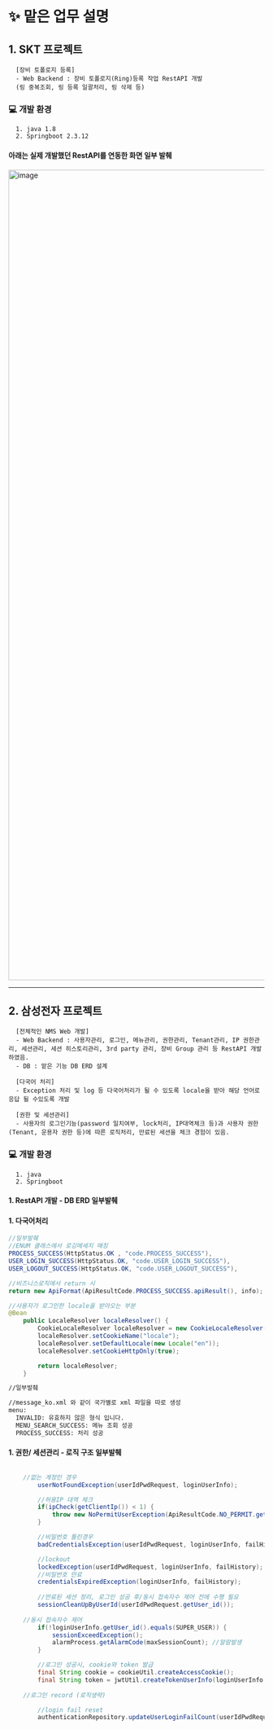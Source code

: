 <h1>✨ 맡은 업무 설명</h1>
<h2> 1. SKT 프로젝트 </h2>
      
      [장비 토폴로지 등록]
      - Web Backend : 장비 토폴로지(Ring)등록 작업 RestAPI 개발
      (링 중복조회, 링 등록 일괄처리, 링 삭제 등)
    
      
<h3> 💻 개발 환경 </h3>

      1. java 1.8
      2. Springboot 2.3.12

<h4>아래는 실제 개발했던 RestAPI를 연동한 화면 일부 발췌</h4>

<img width="1592" alt="image" src="https://github.com/user-attachments/assets/2ba5c196-4a84-4665-8585-84b01feeb90f">


--------------
<h2> 2. 삼성전자 프로젝트</h2>

      [전체적인 NMS Web 개발]
      - Web Backend : 사용자관리, 로그인, 메뉴관리, 권한관리, Tenant관리, IP 권한관리, 세션관리, 세션 히스토리관리, 3rd party 관리, 장비 Group 관리 등 RestAPI 개발하였음.
      - DB : 맡은 기능 DB ERD 설계
      
      [다국어 처리]
      - Exception 처리 및 log 등 다국어처리가 될 수 있도록 locale을 받아 해당 언어로 응답 될 수있도록 개발
      
      [권한 및 세션관리]
      - 사용자의 로그인기능(password 일치여부, lock처리, IP대역체크 등)과 사용자 권한(Tenant, 운용자 권한 등)에 따른 로직처리, 만료된 세션을 체크 경험이 있음.
      
      
<h3> 💻 개발 환경 </h3>

      1. java 
      2. Springboot


<h4>1. RestAPI 개발 - DB ERD 일부발췌 </h4>


<h4>1. 다국어처리</h4>

```java
//일부발췌
//ENUM 클래스에서 로깅메세지 매칭
PROCESS_SUCCESS(HttpStatus.OK , "code.PROCESS_SUCCESS"),
USER_LOGIN_SUCCESS(HttpStatus.OK, "code.USER_LOGIN_SUCCESS"),
USER_LOGOUT_SUCCESS(HttpStatus.OK, "code.USER_LOGOUT_SUCCESS"),

//비즈니스로직에서 return 시
return new ApiFormat(ApiResultCode.PROCESS_SUCCESS.apiResult(), info);

//사용자가 로그인한 locale을 받아오는 부분
@Bean
	public LocaleResolver localeResolver() {
		CookieLocaleResolver localeResolver = new CookieLocaleResolver();
		localeResolver.setCookieName("locale");
		localeResolver.setDefaultLocale(new Locale("en"));
		localeResolver.setCookieHttpOnly(true);

		return localeResolver;
	}
```

```xml
//일부발췌

//message_ko.xml 와 같이 국가별로 xml 파일을 따로 생성
menu:
  INVALID: 유효하지 않은 형식 입니다.
  MENU_SEARCH_SUCCESS: 메뉴 조회 성공
  PROCESS_SUCCESS: 처리 성공
```

<h4>1. 권한/ 세션관리 - 로직 구조 일부발췌</h4>

```java

 	//없는 계정인 경우
        userNotFoundException(userIdPwdRequest, loginUserInfo);

        //허용IP 대역 체크
        if(ipCheck(getClientIp()) < 1) {
            throw new NoPermitUserException(ApiResultCode.NO_PERMIT.getCode(), ApiResultCode.NO_PERMIT.getMessage());
        }

        //비밀번호 틀린경우
        badCredentialsException(userIdPwdRequest, loginUserInfo, failHistory);

        //lockout
        lockedException(userIdPwdRequest, loginUserInfo, failHistory);
        //비밀번호 만료
        credentialsExpiredException(loginUserInfo, failHistory);
        
        //만료된 세션 정리, 로그인 성공 후/동시 접속자수 제어 전에 수행 필요
        sessionCleanUpByUserId(userIdPwdRequest.getUser_id());
        
	//동시 접속자수 제어
        if(!loginUserInfo.getUser_id().equals(SUPER_USER)) {
            sessionExceedException();
            alarmProcess.getAlarmCode(maxSessionCount); //알람발생
        }

        //로그인 성공시, cookie와 token 발급
        final String cookie = cookieUtil.createAccessCookie();
        final String token = jwtUtil.createTokenUserInfo(loginUserInfo, cookie);
	
 	//로그인 record (로직생략)

        //login fail reset
        authenticationRepository.updateUserLoginFailCount(userIdPwdRequest.getUser_id(), 0);
       
```


